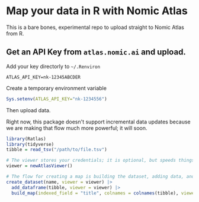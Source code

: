 # Map your data in R with Nomic Atlas

This is a bare bones, experimental repo to upload straight to Nomic Atlas from R.

## Get an API Key from `atlas.nomic.ai` and upload.

Add your key directorly to `~/.Renviron`

```
ATLAS_API_KEY=nk-12345ABCDER
```

Create a temporary environment variable
```R
Sys.setenv(ATLAS_API_KEY="nk-1234556")
```

Then upload data.

Right now, this package doesn't support incremental data updates because we are making that
flow much more powerful; it will soon.

```R
library(Ratlas)
library(tidyverse)
tibble = read_tsv("/path/to/file.tsv")

# The viewer stores your credentials; it is optional, but speeds things up.
viewer = newAtlasViewer()

# The flow for creating a map is building the dataset, adding data, and then requesting the creation of a map.
create_dataset(name, viewer = viewer) |>
  add_dataframe(tibble, viewer = viewer) |>
  build_map(indexed_field = "title", colnames = colnames(tibble), viewer=viewer)
```
